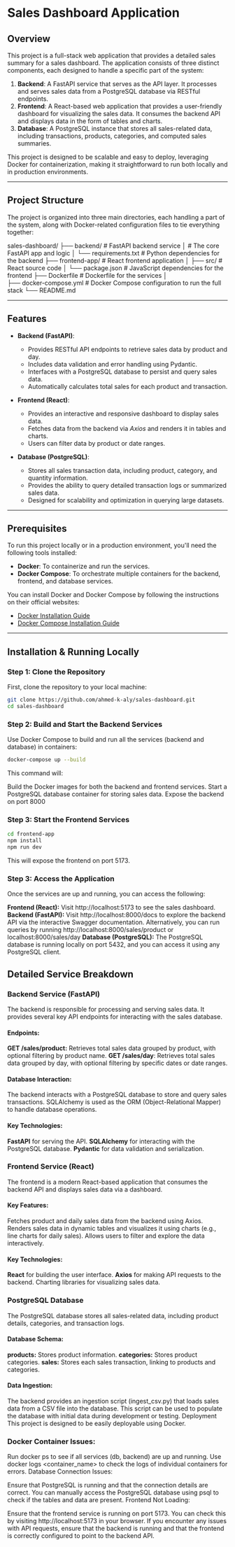 # Sales Dashboard Application

## Overview

This project is a full-stack web application that provides a detailed sales summary for a sales dashboard. The application consists of three distinct components, each designed to handle a specific part of the system:

1. **Backend**: A FastAPI service that serves as the API layer. It processes and serves sales data from a PostgreSQL database via RESTful endpoints.
2. **Frontend**: A React-based web application that provides a user-friendly dashboard for visualizing the sales data. It consumes the backend API and displays data in the form of tables and charts.
3. **Database**: A PostgreSQL instance that stores all sales-related data, including transactions, products, categories, and computed sales summaries.

This project is designed to be scalable and easy to deploy, leveraging Docker for containerization, making it straightforward to run both locally and in production environments.

---

## Project Structure

The project is organized into three main directories, each handling a part of the system, along with Docker-related configuration files to tie everything together:

sales-dashboard/ 
├── backend/ # FastAPI backend service │ # The core FastAPI app and logic │ └── requirements.txt # Python dependencies for the backend 
├── frontend-app/ # React frontend application │ ├── src/ # React source code │ └── package.json # JavaScript dependencies for the frontend 
├── Dockerfile # Dockerfile for the services │  
├── docker-compose.yml # Docker Compose configuration to run the full stack └── README.md

---

## Features

- **Backend (FastAPI)**: 
  - Provides RESTful API endpoints to retrieve sales data by product and day.
  - Includes data validation and error handling using Pydantic.
  - Interfaces with a PostgreSQL database to persist and query sales data.
  - Automatically calculates total sales for each product and transaction.
  
- **Frontend (React)**:
  - Provides an interactive and responsive dashboard to display sales data.
  - Fetches data from the backend via _Axios_ and renders it in tables and charts.
  - Users can filter data by product or date ranges.

- **Database (PostgreSQL)**:
  - Stores all sales transaction data, including product, category, and quantity information.
  - Provides the ability to query detailed transaction logs or summarized sales data.
  - Designed for scalability and optimization in querying large datasets.

---

## Prerequisites

To run this project locally or in a production environment, you'll need the following tools installed:

- **Docker**: To containerize and run the services.
- **Docker Compose**: To orchestrate multiple containers for the backend, frontend, and database services.

You can install Docker and Docker Compose by following the instructions on their official websites:

- [Docker Installation Guide](https://docs.docker.com/get-docker/)
- [Docker Compose Installation Guide](https://docs.docker.com/compose/install/)

---

## Installation & Running Locally

### Step 1: Clone the Repository

First, clone the repository to your local machine:

```bash
git clone https://github.com/ahmed-k-aly/sales-dashboard.git
cd sales-dashboard
```

### Step 2: Build and Start the Backend Services
Use Docker Compose to build and run all the services (backend and database) in containers:

```bash
docker-compose up --build
```
This command will:

Build the Docker images for both the backend and frontend services.
Start a PostgreSQL database container for storing sales data.
Expose the backend on port 8000
### Step 3: Start the Frontend Services
```bash
cd frontend-app
npm install
npm run dev
```
This will expose the frontend on port 5173.
### Step 3: Access the Application
Once the services are up and running, you can access the following:

**Frontend (React):** Visit http://localhost:5173 to see the sales dashboard.
**Backend (FastAPI):** Visit http://localhost:8000/docs to explore the backend API via the interactive Swagger documentation. Alternatively, you can run queries by running http://localhost:8000/sales/product or localhost:8000/sales/day
**Database (PostgreSQL):** The PostgreSQL database is running locally on port 5432, and you can access it using any PostgreSQL client.
## Detailed Service Breakdown
### Backend Service (FastAPI)
The backend is responsible for processing and serving sales data. It provides several key API endpoints for interacting with the sales database.

#### Endpoints:

**GET /sales/product:** Retrieves total sales data grouped by product, with optional filtering by product name.
**GET /sales/day**: Retrieves total sales data grouped by day, with optional filtering by specific dates or date ranges.

#### Database Interaction:

The backend interacts with a PostgreSQL database to store and query sales transactions. SQLAlchemy is used as the ORM (Object-Relational Mapper) to handle database operations.

#### Key Technologies:

**FastAPI** for serving the API.
**SQLAlchemy** for interacting with the PostgreSQL database.
**Pydantic** for data validation and serialization.

### Frontend Service (React)
The frontend is a modern React-based application that consumes the backend API and displays sales data via a dashboard.

#### Key Features:

Fetches product and daily sales data from the backend using Axios.
Renders sales data in dynamic tables and visualizes it using charts (e.g., line charts for daily sales).
Allows users to filter and explore the data interactively.

#### Key Technologies:

**React** for building the user interface.
**Axios** for making API requests to the backend.
Charting libraries for visualizing sales data.

### PostgreSQL Database
The PostgreSQL database stores all sales-related data, including product details, categories, and transaction logs.

#### Database Schema:

**products:** Stores product information.
**categories:** Stores product categories.
**sales:** Stores each sales transaction, linking to products and categories.

#### Data Ingestion:

The backend provides an ingestion script (ingest_csv.py) that loads sales data from a CSV file into the database. This script can be used to populate the database with initial data during development or testing.
Deployment
This project is designed to be easily deployable using Docker. 

### Docker Container Issues:

Run docker ps to see if all services (db, backend) are up and running.
Use docker logs <container_name> to check the logs of individual containers for errors.
Database Connection Issues:

Ensure that PostgreSQL is running and that the connection details are correct.
You can manually access the PostgreSQL database using psql to check if the tables and data are present.
Frontend Not Loading:

Ensure that the frontend service is running on port 5173. You can check this by visiting http://localhost:5173 in your browser.
If you encounter any issues with API requests, ensure that the backend is running and that the frontend is correctly configured to point to the backend API.
